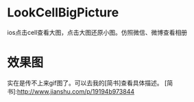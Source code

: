 # LookCellBigPicture
ios点击cell查看大图，点击大图还原小图。仿照微信、微博查看相册
# 效果图

实在是传不上来gif图了。可以去我的[简书]查看具体描述。
[简书]:http://www.jianshu.com/p/19194b973844
